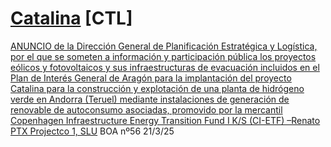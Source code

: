 # [Catalina](https://www.aragon.es/-/catalina-andorra-renovables) [CTL]
[ANUNCIO de la Dirección General de Planificación Estratégica y Logística, por el que se someten a información y participación pública los proyectos eólicos y fotovoltaicos y sus infraestructuras de evacuación incluidos en el Plan de Interés General de Aragón para la implantación del proyecto Catalina para la construcción y explotación de una planta de hidrógeno verde en Andorra (Teruel) mediante instalaciones de generación de renovable de autoconsumo asociadas, promovido por la mercantil Copenhagen Infraestructure Energy Transition Fund I K/S (CI-ETF) –Renato PTX Projectco
1, SLU](https://www.boa.aragon.es/cgi-bin/EBOA/BRSCGI?CMD=VEROBJ&MLKOB=1384645941313) 
BOA nº56 21/3/25




